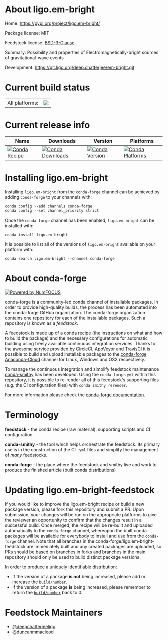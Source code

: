 About ligo.em-bright
====================

Home: https://pypi.org/project/ligo.em-bright/

Package license: MIT

Feedstock license: [BSD-3-Clause](https://github.com/conda-forge/ligo.em-bright-feedstock/blob/master/LICENSE.txt)

Summary: Possibility and properties of Electromagnetically-bright sources of gravitational-wave events

Development: https://git.ligo.org/deep.chatterjee/em-bright.git

Current build status
====================


<table><tr><td>All platforms:</td>
    <td>
      <a href="https://dev.azure.com/conda-forge/feedstock-builds/_build/latest?definitionId=14063&branchName=master">
        <img src="https://dev.azure.com/conda-forge/feedstock-builds/_apis/build/status/ligo.em-bright-feedstock?branchName=master">
      </a>
    </td>
  </tr>
</table>

Current release info
====================

| Name | Downloads | Version | Platforms |
| --- | --- | --- | --- |
| [![Conda Recipe](https://img.shields.io/badge/recipe-ligo.em--bright-green.svg)](https://anaconda.org/conda-forge/ligo.em-bright) | [![Conda Downloads](https://img.shields.io/conda/dn/conda-forge/ligo.em-bright.svg)](https://anaconda.org/conda-forge/ligo.em-bright) | [![Conda Version](https://img.shields.io/conda/vn/conda-forge/ligo.em-bright.svg)](https://anaconda.org/conda-forge/ligo.em-bright) | [![Conda Platforms](https://img.shields.io/conda/pn/conda-forge/ligo.em-bright.svg)](https://anaconda.org/conda-forge/ligo.em-bright) |

Installing ligo.em-bright
=========================

Installing `ligo.em-bright` from the `conda-forge` channel can be achieved by adding `conda-forge` to your channels with:

```
conda config --add channels conda-forge
conda config --set channel_priority strict
```

Once the `conda-forge` channel has been enabled, `ligo.em-bright` can be installed with:

```
conda install ligo.em-bright
```

It is possible to list all of the versions of `ligo.em-bright` available on your platform with:

```
conda search ligo.em-bright --channel conda-forge
```


About conda-forge
=================

[![Powered by NumFOCUS](https://img.shields.io/badge/powered%20by-NumFOCUS-orange.svg?style=flat&colorA=E1523D&colorB=007D8A)](http://numfocus.org)

conda-forge is a community-led conda channel of installable packages.
In order to provide high-quality builds, the process has been automated into the
conda-forge GitHub organization. The conda-forge organization contains one repository
for each of the installable packages. Such a repository is known as a *feedstock*.

A feedstock is made up of a conda recipe (the instructions on what and how to build
the package) and the necessary configurations for automatic building using freely
available continuous integration services. Thanks to the awesome service provided by
[CircleCI](https://circleci.com/), [AppVeyor](https://www.appveyor.com/)
and [TravisCI](https://travis-ci.com/) it is possible to build and upload installable
packages to the [conda-forge](https://anaconda.org/conda-forge)
[Anaconda-Cloud](https://anaconda.org/) channel for Linux, Windows and OSX respectively.

To manage the continuous integration and simplify feedstock maintenance
[conda-smithy](https://github.com/conda-forge/conda-smithy) has been developed.
Using the ``conda-forge.yml`` within this repository, it is possible to re-render all of
this feedstock's supporting files (e.g. the CI configuration files) with ``conda smithy rerender``.

For more information please check the [conda-forge documentation](https://conda-forge.org/docs/).

Terminology
===========

**feedstock** - the conda recipe (raw material), supporting scripts and CI configuration.

**conda-smithy** - the tool which helps orchestrate the feedstock.
                   Its primary use is in the construction of the CI ``.yml`` files
                   and simplify the management of *many* feedstocks.

**conda-forge** - the place where the feedstock and smithy live and work to
                  produce the finished article (built conda distributions)


Updating ligo.em-bright-feedstock
=================================

If you would like to improve the ligo.em-bright recipe or build a new
package version, please fork this repository and submit a PR. Upon submission,
your changes will be run on the appropriate platforms to give the reviewer an
opportunity to confirm that the changes result in a successful build. Once
merged, the recipe will be re-built and uploaded automatically to the
`conda-forge` channel, whereupon the built conda packages will be available for
everybody to install and use from the `conda-forge` channel.
Note that all branches in the conda-forge/ligo.em-bright-feedstock are
immediately built and any created packages are uploaded, so PRs should be based
on branches in forks and branches in the main repository should only be used to
build distinct package versions.

In order to produce a uniquely identifiable distribution:
 * If the version of a package **is not** being increased, please add or increase
   the [``build/number``](https://docs.conda.io/projects/conda-build/en/latest/resources/define-metadata.html#build-number-and-string).
 * If the version of a package **is** being increased, please remember to return
   the [``build/number``](https://docs.conda.io/projects/conda-build/en/latest/resources/define-metadata.html#build-number-and-string)
   back to 0.

Feedstock Maintainers
=====================

* [@deepchatterjeeligo](https://github.com/deepchatterjeeligo/)
* [@duncanmmacleod](https://github.com/duncanmmacleod/)

